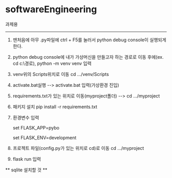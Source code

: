 # softwareEngineering
과제용

------------------------------------------------------
1. 맨처음에 아무 .py파일에 ctrl + F5를 눌러서 python debug console이 실행되게 한다.

2. python debug console에 내가 가상머신을 만들고자 하는 경로로 이동 후에(ex. cd c:\경로), python -m venv venv 입력

3. venv위의 Scripts위치로 이동 cd .../venv/Scripts

4. activate.bat실행 --> activate.bat 입력(가상환경 진입)

5. requirements.txt가 있는 위치로 이동(myproject폴더) --> cd .../myproject

6. 패키지 설치 pip install -r requirements.txt

7. 환경변수 입력

    set FLASK_APP=pybo

    set FLASK_ENV=development

8. 프로젝트 파일(config.py가 있는 위치로 cd)로 이동 cd .../myproject

9. flask run 입력

** sqlite 설치할 것 **
